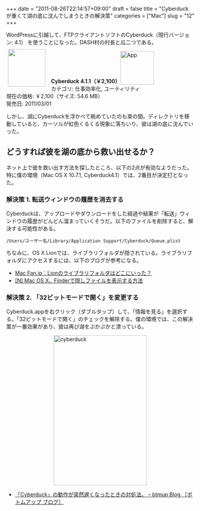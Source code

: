 +++
date = "2011-08-26T22:14:57+09:00"
draft = false
title = "Cyberduck が重くて湖の底に沈んでしまうときの解決策"
categories = ["Mac"]
slug = "12"
+++

WordPressに引越して、FTPクライアントソフトのCyberduck（現行バージョン: 4.1） を使うことになった。DASH村の村長と瓜二つである。

<a href="https://itunes.apple.com/jp/app/id409222199?mt=12&uo=4&at=11l3RT" target="_blank" rel="nofollow"><img width="100" class="alignleft" align="left" src="http://a3.mzstatic.com/us/r1000/100/Purple/fc/90/07/mzi.xvwkhodl.100x100-75.png" style="margin: -5px 15px 1px 5px;"></a><strong> Cyberduck 4.1.1（￥2,100）</strong><a href="https://itunes.apple.com/jp/app/id409222199?mt=12&uo=4&at=11l3RT" target="_blank" rel="nofollow" class=""><img src="/images/2012/12/viewinitunes_jp.png" style="vertical-align:bottom;" width="90" alt="App"></a><br> カテゴリ: 仕事効率化, ユーティリティ<br> 現在の価格: ￥2,100（サイズ: 54.6 MB）<br> 発売日: 2011/03/01<br style="clear: both;">

しかし、湖にCyberduckを浮かべて眺めていたのも束の間。ディレクトリを移動していると、カーソルが虹色くるくる現象に落ちいり、彼は湖の底に沈んでいった。

<h2>どうすれば彼を湖の底から救い出せるか？</h2>

ネット上で彼を救い出す方法を探したところ、以下の2点が有効なようだった。特に僕の環境（Mac OS X 10.7.1, Cyberduck4.1）では、2番目が決定打となった。

<h3>解決策 1. 転送ウィンドウの履歴を消去する</h3>

Cyberduckは、アップロードやダウンロードをした経過や結果が「転送」ウィンドウの履歴がどんどん溜まっていくそうだ。以下のファイルを削除すると、解決する可能性がある。

<pre><code>/Users/ユーザー名/Library/Application Support/Cyberduck/Queue.plist</code></pre>

ちなみに、OS X Lionでは、ライブラリフォルダが隠されている。ライブラリフォルダにアクセスするには、以下のブログが参考になる。

* <a href="http://macfan.jp/guide/2011/07/26/lion_2.html" target="_blank" class="">Mac Fan.jp：Lionのライブラリフォルダはどこにいった？</a><br style="clear:both;">
* <a href="http://netafull.net/macosx/014755.html" target="_blank">[N] Mac OS X、Finderで隠しファイルを表示する方法</a>

<h3>解決策 2. 「32ビットモードで開く」を変更する</h3>

Cyberduck.appを右クリック（ダブルタップ）して、「情報を見る」を選択する。「32ビットモードで開く」のチェックを解除する。僕の環境では、この解決策が一番効果があり、彼は再び湖をぷかぷかと漂っている。

<img style="display:block; margin-left:auto; margin-right:auto;" src="/images/2011/09/cyberduck.jpg" alt="cyberduck" title="cyberduck.jpg" border="0" width="250" height="401">

* <a href="http://blog.btmup.com/web-general/cyberduck.html?view=co_list" target="_blank" class="">「Cyberduck」の動作が突然遅くなったときの対処法。 – btmup Blog ［ボトムアップ ブログ］</a><br style="clear:both;">

